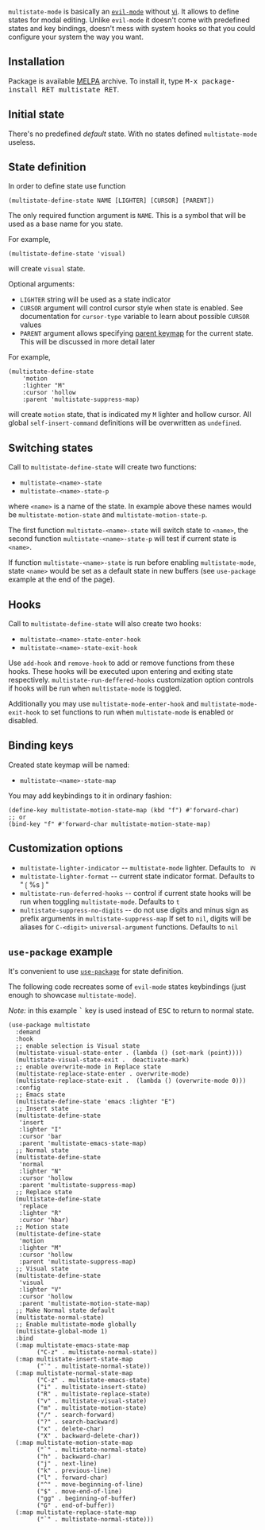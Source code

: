 `multistate-mode` is basically an [`evil-mode`](https://github.com/emacs-evil/evil) without
[vi](https://www.vim.org/).
It allows to define states for modal editing.
Unlike `evil-mode` it doesn't come with predefined states and key bindings, doesn't mess with system
hooks so that you could configure your system the way you want.

## Installation ##

Package is available [MELPA](https://melpa.org/#/) archive.
To install it, type <kbd>M-x package-install RET multistate RET</kbd>.

## Initial state ##

There's no predefined *default* state.
With no states defined `multistate-mode` useless.

## State definition ##

In order to define state use function

```emacs-lisp
(multistate-define-state NAME [LIGHTER] [CURSOR] [PARENT])
```

The only required function argument is `NAME`.
This is a symbol that will be used as a base name for you state.

For example,

```emacs-lisp
(multistate-define-state 'visual)
```

will create `visual` state.

Optional arguments:

* `LIGHTER` string will be used as a state indicator
* `CURSOR` argument will control cursor style when state is enabled. See documentation for
`cursor-type` variable to learn about possible `CURSOR` values
* `PARENT` argument allows specifying [parent
keymap](https://www.gnu.org/software/emacs/manual/html_node/elisp/Inheritance-and-Keymaps.html#Inheritance-and-Keymaps)
for the current state. This will be discussed in more detail later

For example,

```emacs-lisp
(multistate-define-state
    'motion
    :lighter "M"
    :cursor 'hollow
    :parent 'multistate-suppress-map)
```

will create `motion` state, that is indicated my `M` lighter and hollow cursor.
All global `self-insert-command` definitions will be overwritten as `undefined`.

## Switching states ##

Call to `multistate-define-state` will create two functions:

* `multistate-<name>-state`
* `multistate-<name>-state-p`

where `<name>` is a name of the state.
In example above these names would be `multistate-motion-state` and `multistate-motion-state-p`.

The first function `multistate-<name>-state` will switch state to `<name>`, the second function
`multistate-<name>-state-p` will test if current state is `<name>`.

If function `multistate-<name>-state` is run before enabling `multistate-mode`, state `<name>` would
be set as a default state in new buffers (see `use-package` example at the end of the page).

## Hooks ##

Call to `multistate-define-state` will also create two hooks:

* `multistate-<name>-state-enter-hook`
* `multistate-<name>-state-exit-hook`

Use `add-hook` and `remove-hook` to add or remove functions from these hooks.
These hooks will be executed upon entering and exiting state respectively.
`multistate-run-deffered-hooks` customization option controls if hooks will be run when
`multistate-mode` is toggled.

Additionally you may use `multistate-mode-enter-hook` and `multistate-mode-exit-hook` to set
functions to run when `multistate-mode` is enabled or disabled.

## Binding keys ##

Created state keymap will be named:

* `multistate-<name>-state-map`

You may add keybindings to it in ordinary fashion:

```emacs-lisp
(define-key multistate-motion-state-map (kbd "f") #'forward-char)
;; or
(bind-key "f" #'forward-char multistate-motion-state-map)
```

## Customization options ##

* `multistate-lighter-indicator` -- `multistate-mode` lighter. Defaults to ` ꟽ`
* `multistate-lighter-format` -- current state indicator format. Defaults to "❲%s❳"
* `multistate-run-deferred-hooks` -- control if current state hooks will be run when toggling
  `multistate-mode`. Defaults to `t`
* `multistate-suppress-no-digits`  -- do not use digits and minus sign as prefix arguments in
  `multistate-suppress-map` If set to `nil`, digits will be aliases for `C-<digit>`
  `universal-argument` functions. Defaults to `nil`

## `use-package` example ##

It's convenient to use [`use-package`](https://github.com/jwiegley/use-package) for state
definition.

The following code recreates some of `evil-mode` states keybindings (just enough to showcase
`multistate-mode`).

*Note:* in this example <kbd>`</kbd> key is used instead of <kbd>ESC</kbd> to return to normal state.

```emacs-lisp
(use-package multistate
  :demand
  :hook
  ;; enable selection is Visual state
  (multistate-visual-state-enter . (lambda () (set-mark (point))))
  (multistate-visual-state-exit .  deactivate-mark)
  ;; enable overwrite-mode in Replace state
  (multistate-replace-state-enter . overwrite-mode)
  (multistate-replace-state-exit .  (lambda () (overwrite-mode 0)))
  :config
  ;; Emacs state
  (multistate-define-state 'emacs :lighter "E")
  ;; Insert state
  (multistate-define-state
   'insert
   :lighter "I"
   :cursor 'bar
   :parent 'multistate-emacs-state-map)
  ;; Normal state
  (multistate-define-state
   'normal
   :lighter "N"
   :cursor 'hollow
   :parent 'multistate-suppress-map)
  ;; Replace state
  (multistate-define-state
   'replace
   :lighter "R"
   :cursor 'hbar)
  ;; Motion state
  (multistate-define-state
   'motion
   :lighter "M"
   :cursor 'hollow
   :parent 'multistate-suppress-map)
  ;; Visual state
  (multistate-define-state
   'visual
   :lighter "V"
   :cursor 'hollow
   :parent 'multistate-motion-state-map)
  ;; Make Normal state default
  (multistate-normal-state)
  ;; Enable multistate-mode globally
  (multistate-global-mode 1)
  :bind
  (:map multistate-emacs-state-map
        ("C-z" . multistate-normal-state))
  (:map multistate-insert-state-map
        ("`" . multistate-normal-state))
  (:map multistate-normal-state-map
        ("C-z" . multistate-emacs-state)
        ("i" . multistate-insert-state)
        ("R" . multistate-replace-state)
        ("v" . multistate-visual-state)
        ("m" . multistate-motion-state)
        ("/" . search-forward)
        ("?" . search-backward)
        ("x" . delete-char)
        ("X" . backward-delete-char))
  (:map multistate-motion-state-map
        ("`" . multistate-normal-state)
        ("h" . backward-char)
        ("j" . next-line)
        ("k" . previous-line)
        ("l" . forward-char)
        ("^" . move-beginning-of-line)
        ("$" . move-end-of-line)
        ("gg" . beginning-of-buffer)
        ("G" . end-of-buffer))
  (:map multistate-replace-state-map
        ("`" . multistate-normal-state)))
```

